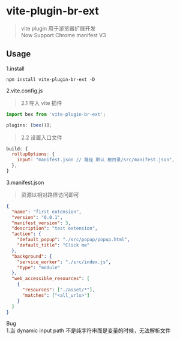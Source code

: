 # vite-plugin-br-ext

> vite plugin 用于游览器扩展开发  
> Now Support Chrome manifest V3

## Usage

1.install

```npm
npm install vite-plugin-br-ext -D
```

2.vite.config.js

> 2.1 导入 vite 插件

```js
import bex from 'vite-plugin-br-ext';

plugins: [bex()];
```

> 2.2 设置入口文件

```js
build: {
  rollupOptions: {
    input: "manifest.json // 路径 默认 根目录/src/manifest.json",
  },
}
```

3.manifest.json

> 资源以相对路径访问即可

```json
{
  "name": "first extension",
  "version": "0.0.1",
  "manifest_version": 3,
  "description": "test extension",
  "action": {
    "default_popup": "./src/popup/popup.html",
    "default_title": "Click me"
  },
  "background": {
    "service_worker": "./src/index.js",
    "type": "module"
  },
  "web_accessible_resources": [
    {
      "resources": ["./asset/*"],
      "matches": ["<all_urls>"]
    }
  ]
}
```

Bug  
1.当 dynamic input path 不是纯字符串而是变量的时候，无法解析文件
